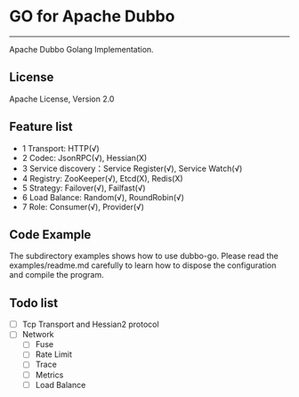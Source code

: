 # GO for Apache Dubbo #
---
Apache Dubbo Golang Implementation.

## License

Apache License, Version 2.0

## Feature list ##

+ 1 Transport: HTTP(√)
+ 2 Codec:  JsonRPC(√), Hessian(X)
+ 3 Service discovery：Service Register(√), Service Watch(√)
+ 4 Registry: ZooKeeper(√), Etcd(X), Redis(X)
+ 5 Strategy: Failover(√), Failfast(√)
+ 6 Load Balance: Random(√), RoundRobin(√)
+ 7 Role: Consumer(√), Provider(√)

## Code Example

The subdirectory examples shows how to use dubbo-go. Please read the examples/readme.md carefully to learn how to dispose the configuration and compile the program.


## Todo list

- [ ] Tcp Transport and Hessian2 protocol
- [ ] Network
  - [ ] Fuse
  - [ ] Rate Limit
  - [ ] Trace
  - [ ] Metrics
  - [ ] Load Balance
